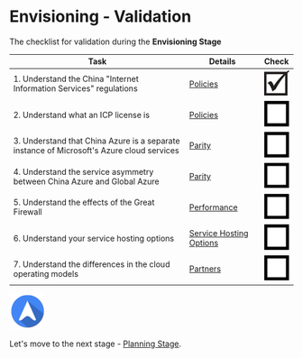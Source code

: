 <properties
	pageTitle="Global Customer Playbook envisioning-validate | Azure"
	description="Global Customer Playbook envisioning-validate"
	services="global-customer-playbook"
	documentationCenter=""
	authors="jtong"
	manager="edwinc"
	editor=""
	tags="global-customer-playbook"/>

<tags
	ms.service="migration-lifecycle-envisioning"
	ms.workload=""
	ms.tgt_pltfrm=""
	ms.devlang="na"
	ms.topic="article"
	ms.date="12/26/2016"
	wacn.date="12/26/2016"
	wacn.lang="en" 
	ms.author="jtong"/>

# Envisioning - Validation

The checklist for validation during the **Envisioning Stage**

Task | Details | Check
------------ | ------------ | ------------
1. Understand the China "Internet Information Services" regulations | [Policies](/solutions/global-customer/envisioning/explore/policies/) | ![d](../media/check-box.png)
2. Understand what an ICP license is | [Policies](/solutions/global-customer/envisioning/guidance/pplicies/) | ![ud](../media/empty-box.png)
3. Understand that China Azure is a separate instance of Microsoft's Azure cloud services | [Parity](/solutions/global-customer/envisioning/explore/parity/) | ![ud](../media/empty-box.png)
4. Understand the service asymmetry between China Azure and Global Azure | [Parity](/solutions/global-customer/envisioning/guidance/parity/) | ![ud](../media/empty-box.png)
5. Understand the effects of the Great Firewall | [Performance](/solutions/global-customer/envisioning/explore/performance/) | ![ud](../media/empty-box.png)
6. Understand your service hosting options | [Service Hosting Options](/solutions/global-customer/envisioning/guidance/performance/) | ![ud](../media/empty-box.png)
7. Understand the differences in the cloud operating models | [Partners](/solutions/global-customer/envisioning/guidance/partners/) | ![ud](../media/empty-box.png)

![navigation](../media/navigation.png)

Let's move to the next stage - [Planning Stage](/solutions/global-customer/planning/validate/).

 
